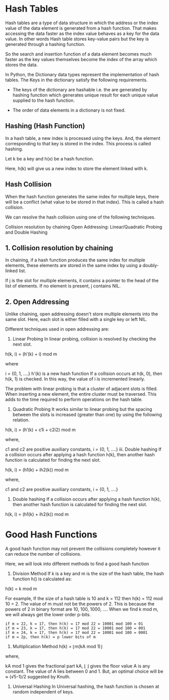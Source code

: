# Hash Tables
Hash tables are a type of data structure in which the address or the index value of the data element is generated from a hash function. That makes accessing the data faster as the index value behaves as a key for the data value. In other words Hash table stores key-value pairs but the key is generated through a hashing function.

So the search and insertion function of a data element becomes much faster as the key values themselves become the index of the array which stores the data.

In Python, the Dictionary data types represent the implementation of hash tables. The Keys in the dictionary satisfy the following requirements.

- The keys of the dictionary are hashable i.e. the are generated by hashing function which generates unique result for each unique value supplied to the hash function.

- The order of data elements in a dictionary is not fixed.

## Hashing (Hash Function)
In a hash table, a new index is processed using the keys. And, the element corresponding to that key is stored in the index. This process is called hashing.

Let k be a key and h(x) be a hash function.

Here, h(k) will give us a new index to store the element linked with k.
## Hash Collision
When the hash function generates the same index for multiple keys, there will be a conflict (what value to be stored in that index). This is called a hash collision.

We can resolve the hash collision using one of the following techniques.

Collision resolution by chaining
Open Addressing: Linear/Quadratic Probing and Double Hashing

## 1. Collision resolution by chaining
In chaining, if a hash function produces the same index for multiple elements, these elements are stored in the same index by using a doubly-linked list.

If j is the slot for multiple elements, it contains a pointer to the head of the list of elements. If no element is present, j contains NIL.

## 2. Open Addressing
Unlike chaining, open addressing doesn't store multiple elements into the same slot. Here, each slot is either filled with a single key or left NIL.

Different techniques used in open addressing are:

1. Linear Probing
In linear probing, collision is resolved by checking the next slot.

h(k, i) = (h′(k) + i) mod m

where

i = {0, 1, ….}
h'(k) is a new hash function
If a collision occurs at h(k, 0), then h(k, 1) is checked. In this way, the value of i is incremented linearly.

The problem with linear probing is that a cluster of adjacent slots is filled. When inserting a new element, the entire cluster must be traversed. This adds to the time required to perform operations on the hash table.

1. Quadratic Probing
It works similar to linear probing but the spacing between the slots is increased (greater than one) by using the following relation.

h(k, i) = (h′(k) + c1i + c2i2) mod m

where,

c1 and c2 are positive auxiliary constants,
i = {0, 1, ….}
iii. Double hashing
If a collision occurs after applying a hash function h(k), then another hash function is calculated for finding the next slot.

h(k, i) = (h1(k) + ih2(k)) mod m

where,

c1 and c2 are positive auxiliary constants,
i = {0, 1, ….}
1. Double hashing
If a collision occurs after applying a hash function h(k), then another hash function is calculated for finding the next slot.

h(k, i) = (h1(k) + ih2(k)) mod m

# Good Hash Functions
A good hash function may not prevent the collisions completely however it can reduce the number of collisions.

Here, we will look into different methods to find a good hash function

1. Division Method
If k is a key and m is the size of the hash table, the hash function h() is calculated as:

h(k) = k mod m

For example, If the size of a hash table is 10 and k = 112 then h(k) = 112 mod 10 = 2. The value of m must not be the powers of 2. This is because the powers of 2 in binary format are 10, 100, 1000, …. When we find k mod m, we will always get the lower order p-bits.
```
if m = 22, k = 17, then h(k) = 17 mod 22 = 10001 mod 100 = 01
if m = 23, k = 17, then h(k) = 17 mod 22 = 10001 mod 100 = 001
if m = 24, k = 17, then h(k) = 17 mod 22 = 10001 mod 100 = 0001
if m = 2p, then h(k) = p lower bits of m
```
1. Multiplication Method
h(k) = ⌊m(kA mod 1)⌋

where,

kA mod 1 gives the fractional part kA,
⌊ ⌋ gives the floor value
A is any constant. The value of A lies between 0 and 1. But, an optimal choice will be ≈ (√5-1)/2 suggested by Knuth.
1. Universal Hashing
In Universal hashing, the hash function is chosen at random independent of keys.